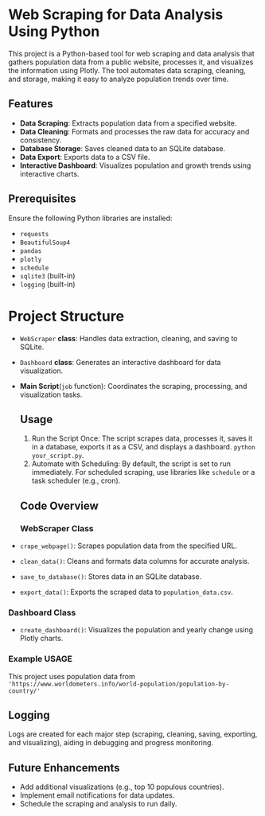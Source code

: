 # Web Scraping for Data Analysis Using Python

This project is a Python-based tool for web scraping and data analysis that gathers population data from a public website, processes it, and visualizes the information using Plotly. The tool automates data scraping, cleaning, and storage, making it easy to analyze population trends over time.

## Features

- **Data Scraping**: Extracts population data from a specified website.
- **Data Cleaning**: Formats and processes the raw data for accuracy and consistency.
- **Database Storage**: Saves cleaned data to an SQLite database.
- **Data Export**: Exports data to a CSV file.
- **Interactive Dashboard**: Visualizes population and growth trends using interactive charts.

## Prerequisites
Ensure the following Python libraries are installed:

- `requests`
- `BeautifulSoup4`
- `pandas`
- `plotly`
- `schedule`
- `sqlite3` (built-in)
- `logging` (built-in)


# Project Structure

- `WebScraper` **class**: Handles data extraction, cleaning, and saving to SQLite.
- `Dashboard` **class**: Generates an interactive dashboard for data visualization.
- **Main Script**(`job` function): Coordinates the scraping, processing, and visualization tasks.

  ## Usage

  1. Run the Script Once: The script scrapes data, processes it, saves it in a database, exports it as a CSV, and displays a dashboard.
     `python your_script.py`.
  2. Automate with Scheduling: By default, the script is set to run immediately. For scheduled scraping, use libraries like `schedule` or a task scheduler (e.g., cron).

  ## Code Overview

  ### WebScraper Class
- `crape_webpage()`: Scrapes population data from the specified URL.
- `clean_data()`: Cleans and formats data columns for accurate analysis.
- `save_to_database()`: Stores data in an SQLite database.
- `export_data()`: Exports the scraped data to `population_data.csv`.
### Dashboard Class
- `create_dashboard()`: Visualizes the population and yearly change using Plotly charts.
### Example USAGE
 This project uses population data from `'https://www.worldometers.info/world-population/population-by-country/'`
 
## Logging
 Logs are created for each major step (scraping, cleaning, saving, exporting, and visualizing), aiding in debugging and progress monitoring.

 ## Future Enhancements
- Add additional visualizations (e.g., top 10 populous countries).
- Implement email notifications for data updates.
- Schedule the scraping and analysis to run daily.
 
